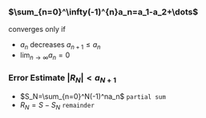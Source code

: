 ### $\sum_{n=0}^\infty(-1)^{n}a_n=a_1-a_2+\dots$
converges only if 
- $a_n$ decreases $a_{n+1}\leq a_n$
- $\lim_{n\to\infty}a_n=0$
### Error Estimate $|R_N|<a_{N+1}$
- $S_N=\sum_{n=0}^N(-1)^na_n$ `partial sum`
- $R_N=S-S_N$ `remainder`